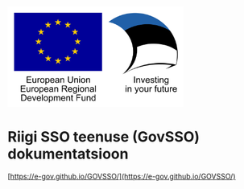 <img src="img/eu_regional_development_fund_horizontal.jpg" width="350" height="200" alt="European Union European Regional Development Fund"/>

# Riigi SSO teenuse (GovSSO) dokumentatsioon

[https://e-gov.github.io/GOVSSO/](https://e-gov.github.io/GOVSSO/)
